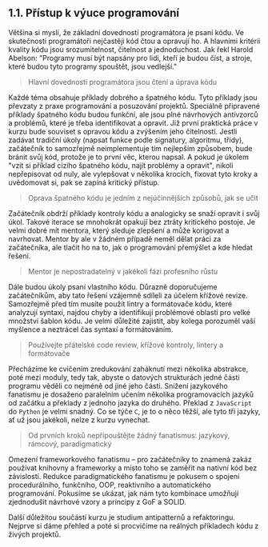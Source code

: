 ## 1.1. Přístup k výuce programování

Většina si myslí, že základní dovedností programátora je psaní kódu. Ve skutečnosti programátoři nejčastěji kód čtou a opravují ho. A hlavními kritérii kvality kódu jsou srozumitelnost, čitelnost a jednoduchost. Jak řekl Harold Abelson: "Programy musí být napsány pro lidi, kteří je budou číst, a stroje, které budou tyto programy spouštět, jsou vedlejší."

> Hlavní dovednosti programátora jsou čtení a úprava kódu

Každé téma obsahuje příklady dobrého a špatného kódu. Tyto příklady jsou převzaty z praxe programování a posuzování projektů. Speciálně připravené příklady špatného kódu budou funkční, ale jsou plné návrhových antivzorců a problémů, které je třeba identifikovat a opravit. Již první praktická práce v kurzu bude souviset s opravou kódu a zvýšením jeho čitelnosti. Jestli zadávat tradiční úkoly (napsat funkce podle signatury, algoritmu, třídy), začátečník to samozřejmě neimplementuje tím nejlepším způsobem, bude bránit svůj kód, protože je to první věc, kterou napsal. A pokud je úkolem "vzít si příklad cizího špatného kódu, najít problémy a opravit", nikoli nepřepisovat od nuly, ale vylepšovat v několika krocích, fixovat tyto kroky a uvědomovat si, pak se zapíná kritický přístup.

> Oprava špatného kódu je jedním z nejúčinnějších způsobů, jak se učit

Začátečník obdrží příklady kontroly kódu a analogicky se snaží opravit i svůj úkol. Takové iterace se mnohokrát opakují bez ztráty kritického postoje. Je velmi dobré mít mentora, který sleduje zlepšení a může korigovat a navrhovat. Mentor by ale v žádném případě neměl dělat práci za začátečníka, ale tlačit ho na to, jak o programování přemýšlet a kde hledat řešení.

> Mentor je nepostradatelný v jakékoli fázi profesního růstu

Dále budou úkoly psaní vlastního kódu. Důrazně doporučujeme začátečníkům, aby tato řešení vzájemně sdíleli za účelem křížové revize. Samozřejmě před tím musíte použít lintry a formátovače kódu, které analyzují syntaxi, najdou chyby a identifikují problémové oblasti pro velké množství šablon kódu. Je velmi důležité zajistit, aby kolega porozuměl vaší myšlence a neztrácel čas syntaxí a formátováním.

> Používejte přátelské code review, křížové kontroly, lintery a formátovače

Přecházíme ke cvičením zredukování zaháknutí mezi několika abstrakce, poté mezi moduly, tedy tak, abyste o datových strukturách jedné části programu věděli co nejméně od jiné jeho části. Snížení jazykového fanatismu je dosaženo paralelním učením několika programovacích jazyků od začátku a překlady z jednoho jazyka do druhého. Překlad z `JavaScript` do `Python` je velmi snadný. Co se týče `C`, je to o něco těžší, ale tyto tři jazyky, ať už jsou jakékoli, nelze z kurzu vynechat.

> Od prvních kroků nepřipouštějte žádný fanatismus: jazykový, rámcový, paradigmatický

Omezení frameworkového fanatismu – pro začátečníky to znamená zakáz používat knihovny a frameworky a místo toho se zaměřit na nativní kód bez závislostí. Redukce paradigmatického fanatismu je pokusem o spojení procedurálního, funkčního, OOP, reaktivního a automatického programování. Pokusíme se ukázat, jak nám tyto kombinace umožňují zjednodušit návrhové vzory a principy z GoF a SOLID.

Další důležitou součástí kurzu je studium antipatternů a refaktoringu. Nejprve si dáme přehled a poté si procvičíme na reálných příkladech kódu z živých projektů.
